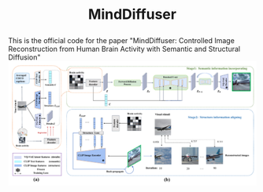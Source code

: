 # <p align="center">  MindDiffuser  </p> 
This is the official code for the paper "MindDiffuser: Controlled Image Reconstruction from Human Brain Activity with Semantic and Structural Diffusion"
![](https://github.com/ReedOnePeck/MindDiffuser/blob/main/Images/overview.png)
